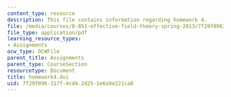 ```yaml
---
content_type: resource
description: This file contains information regarding homework 4.
file: /media/courses/8-851-effective-field-theory-spring-2013/7f29f096317f4cd42d251e6a9e221ca8_MIT8_851S13_homework4.pdf
file_type: application/pdf
learning_resource_types:
- Assignments
ocw_type: OCWFile
parent_title: Assignments
parent_type: CourseSection
resourcetype: Document
title: homework4.dvi
uid: 7f29f096-317f-4cd4-2d25-1e6a9e221ca8
---
```

